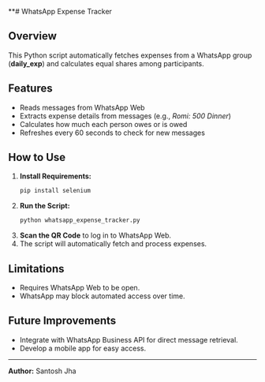 \*\*# WhatsApp Expense Tracker

## Overview

This Python script automatically fetches expenses from a WhatsApp group (**daily\_exp**) and calculates equal shares among participants.

## Features

- Reads messages from WhatsApp Web
- Extracts expense details from messages (e.g., *Romi: 500 Dinner*)
- Calculates how much each person owes or is owed
- Refreshes every 60 seconds to check for new messages

## How to Use

1. **Install Requirements:**
   ```bash
   pip install selenium
   ```
2. **Run the Script:**
   ```bash
   python whatsapp_expense_tracker.py
   ```
3. **Scan the QR Code** to log in to WhatsApp Web.
4. The script will automatically fetch and process expenses.

## Limitations

- Requires WhatsApp Web to be open.
- WhatsApp may block automated access over time.

## Future Improvements

- Integrate with WhatsApp Business API for direct message retrieval.
- Develop a mobile app for easy access.

---

**Author:** Santosh Jha


